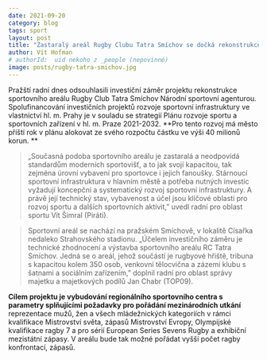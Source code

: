 ```yaml
---
date: 2021-09-20
category: blog
tags: sport
layout: post
title: "Zastaralý areál Rugby Clubu Tatra Smíchov se dočká rekonstrukce"
author: Vít Hofman
# authorId:  uid nekoho z _people (nepovinné)
image: posts/rugby-tatra-smichov.jpg
---
```


Pražští radní dnes odsouhlasili investiční záměr projektu rekonstrukce sportovního areálu Rugby Club Tatra Smíchov Národní sportovní agenturou. Spolufinancování investičních projektů rozvoje sportovní infrastruktury ve vlastnictví hl. m. Prahy je v souladu se strategií Plánu rozvoje sportu a sportovních zařízení v hl. m. Praze 2021-2032. **Pro tento rozvoj má město příští rok v plánu alokovat ze svého rozpočtu částku ve výši 40 milionů korun. **

> „Současná podoba sportovního areálu je zastaralá a neodpovídá standardům moderních sportovišť, a to jak svojí kapacitou, tak zejména úrovní vybavení pro sportovce i jejich fanoušky. Stárnoucí sportovní infrastruktura v hlavním městě a potřeba nutných investic vyžadují koncepční a systematický rozvoj sportovní infrastruktury. A právě její technický stav, vybavenost a účel jsou klíčové oblasti pro rozvoj sportu a dalších sportovních aktivit,” uvedl radní pro oblast sportu Vít Šimral (Piráti). 

> Sportovní areál se nachází na pražském Smíchově, v lokalitě Císařka nedaleko Strahovského stadionu. „Účelem investičního záměru je technické zhodnocení a výstavba sportovního areálu RC Tatra Smíchov. Jedná se o areál, jehož součástí je rugbyové hřiště, tribuna s kapacitou kolem 350 osob, venkovní tělocvična a zázemí klubu s šatnami a sociálním zařízením,” doplnil radní pro oblast správy majetku a majetkových podílů Jan Chabr (TOP09).   

**Cílem projektu je vybudování regionálního sportovního centra s parametry splňujícími požadavky pro pořádání mezinárodních utkání** reprezentace mužů, žen a všech mládežnických kategoriích v rámci kvalifikace Mistrovství světa, zápasů Mistrovství Evropy, Olympijské kvalifikace ragby 7 a pro sérií European Series Sevens Rugby a exhibiční mezistátní zápasy. V areálu bude tak možné pořádat vyšší počet ragby konfrontací, zápasů.  

